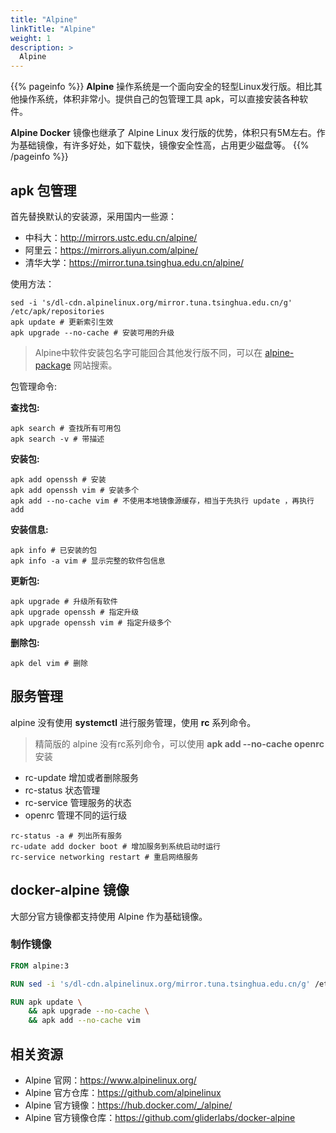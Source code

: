 ```yaml
---
title: "Alpine"
linkTitle: "Alpine"
weight: 1
description: >
  Alpine
---
```


{{% pageinfo %}}
**Alpine** 操作系统是一个面向安全的轻型Linux发行版。相比其他操作系统，体积非常小。提供自己的包管理工具 apk，可以直接安装各种软件。

**Alpine Docker** 镜像也继承了 Alpine Linux 发行版的优势，体积只有5M左右。作为基础镜像，有许多好处，如下载快，镜像安全性高，占用更少磁盘等。
{{% /pageinfo %}}


## apk 包管理

首先替换默认的安装源，采用国内一些源：
- 中科大：http://mirrors.ustc.edu.cn/alpine/
- 阿里云：https://mirrors.aliyun.com/alpine/
- 清华大学：https://mirror.tuna.tsinghua.edu.cn/alpine/

使用方法：
```shell
sed -i 's/dl-cdn.alpinelinux.org/mirror.tuna.tsinghua.edu.cn/g' /etc/apk/repositories
apk update # 更新索引生效
apk upgrade --no-cache # 安装可用的升级
```

> Alpine中软件安装包名字可能回合其他发行版不同，可以在 [alpine-package](https://pkgs.alpinelinux.org/packages)  网站搜索。


包管理命令:

**查找包:**
```shell
apk search # 查找所有可用包
apk search -v # 带描述
```

**安装包:**
```shell
apk add openssh # 安装
apk add openssh vim # 安装多个
apk add --no-cache vim # 不使用本地镜像源缓存，相当于先执行 update ，再执行add
```

**安装信息:**
```shell
apk info # 已安装的包
apk info -a vim # 显示完整的软件包信息
```

**更新包:**
```shell
apk upgrade # 升级所有软件
apk upgrade openssh # 指定升级
apk upgrade openssh vim # 指定升级多个
```

**删除包:**
```shell
apk del vim # 删除
```

## 服务管理
alpine 没有使用 **systemctl** 进行服务管理，使用 **rc** 系列命令。
> 精简版的 alpine 没有rc系列命令，可以使用 **apk add --no-cache openrc** 安装

- rc-update  增加或者删除服务
- rc-status  状态管理
- rc-service 管理服务的状态
- openrc 管理不同的运行级

```shell
rc-status -a # 列出所有服务
rc-udate add docker boot # 增加服务到系统启动时运行
rc-service networking restart # 重启网络服务

```

## docker-alpine 镜像
大部分官方镜像都支持使用 Alpine 作为基础镜像。


### 制作镜像

```Dockerfile
FROM alpine:3

RUN sed -i 's/dl-cdn.alpinelinux.org/mirror.tuna.tsinghua.edu.cn/g' /etc/apk/repositories

RUN apk update \
    && apk upgrade --no-cache \
    && apk add --no-cache vim
```


## 相关资源

- Alpine 官网：https://www.alpinelinux.org/
- Alpine 官方仓库：https://github.com/alpinelinux
- Alpine 官方镜像：https://hub.docker.com/_/alpine/
- Alpine 官方镜像仓库：https://github.com/gliderlabs/docker-alpine